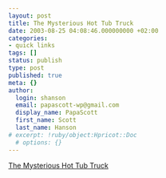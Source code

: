```yaml
---
layout: post
title: The Mysterious Hot Tub Truck
date: 2003-08-25 04:08:46.000000000 +02:00
categories:
- quick links
tags: []
status: publish
type: post
published: true
meta: {}
author:
  login: shanson
  email: papascott-wp@gmail.com
  display_name: PapaScott
  first_name: Scott
  last_name: Hanson
# excerpt: !ruby/object:Hpricot::Doc
  # options: {}
---
```

<p><a title="Toronto seems to have it all..." href="http://accordionguy.blogware.com/blog/_archives/2003/8/24/1692.html">The Mysterious Hot Tub Truck</a></p>
